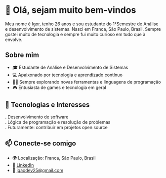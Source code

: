 # 👋 Olá, sejam muito bem-vindos 
Meu nome é Igor, tenho 26 anos e sou estudante do 1°Semestre de Análise e desenvolvimento de sistemas. Nasci em Franca, São Paulo, Brasil. Sempre gostei muito de tecnologia e sempre fui muito curioso em tudo que à envolve.  

## Sobre mim
- 🎓 Estudante de Análise e Desenvolvimento de Sistemas
- 💻 Apaixonado por tecnologia e aprendizado contínuo 
- 👨‍💻 Sempre explorando novas ferramentas e linguagens de programação  
- 🎮 Entusiasta de games e tecnologia em geral

## 🚀 Tecnologias e Interesses
. Desenvolvimento de software  
. Lógica de programação e resolução de problemas   
. Futuramente: contribuir em projetos open source  

## 📫 Conecte-se comigo
- 🌍 Localização: Franca, São Paulo, Brasil 
- 💼 [LinkedIn](https://www.linkedin.com/in/igor-alves-31008b344/)  
- 📧 igaodev25@gmail.com 
